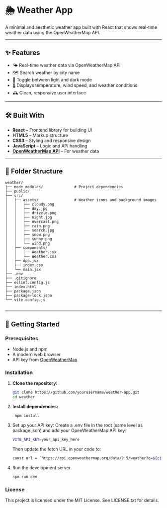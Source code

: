 # 🌦️ Weather App

A minimal and aesthetic weather app built with React that shows real-time weather data using the OpenWeatherMap API.

---

## ✨ Features

- 🌤️ Real-time weather data via OpenWeatherMap API  
- 🗺️ Search weather by city name  
- 🌙 Toggle between light and dark mode  
- 🌡️ Displays temperature, wind speed, and weather conditions  
- 🕰️ Clean, responsive user interface  

---

## 🛠️ Built With

- **React** – Frontend library for building UI  
- **HTML5** – Markup structure  
- **CSS3** – Styling and responsive design  
- **JavaScript** – Logic and API handling  
- [**OpenWeatherMap API**](https://openweathermap.org/api) – For weather data  

---

## 📁 Folder Structure
```
weather/
├── node_modules/              # Project dependencies
├── public/                    
├── src/                       
│   ├── assets/                # Weather icons and background images
│   │   ├── cloudy.png
│   │   ├── day.jpg
│   │   ├── drizzle.png
│   │   ├── night.jpg
│   │   ├── overcast.png
│   │   ├── rain.png
│   │   ├── search.jpg
│   │   ├── snow.png
│   │   ├── sunny.png
│   │   └── wind.png
│   ├── components/            
│   │   ├── Weather.jsx
│   │   └── Weather.css
│   ├── App.jsx                
│   ├── index.css              
│   └── main.jsx
├── .env                 
├── .gitignore                 
├── eslint.config.js          
├── index.html                
├── package.json              
├── package-lock.json         
└── vite.config.js           
              
```

---

## 🚀 Getting Started

### Prerequisites

- Node.js and npm
- A modern web browser
- API key from [OpenWeatherMap](https://openweathermap.org/)

### Installation

1. **Clone the repository:**
   ```bash
   git clone https://github.com/yourusername/weather-app.git
   cd weather
 2. **Install dependencies:**
    ```bash
     npm install
3. Set up your API key:
   Create a .env file in the root (same level as package.json) and add your OpenWeatherMap API key:
   ```bash
   VITE_API_KEY=your_api_key_here
   ```
    Then update the fetch URL in your code to:
   ```bash
   const url = `https://api.openweathermap.org/data/2.5/weather?q=${city}&units=metric&appid=${import.meta.env.VITE_API_KEY}`;
4. Run the development server
   ```bash
   npm run dev
   
### License
This project is licensed under the MIT License.
See LICENSE.txt for details.

